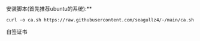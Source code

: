 安装脚本(首先推荐ubuntu的系统):**
```
curl -o ca.sh https://raw.githubusercontent.com/seagullz4/-/main/ca.sh
```
自签证书
